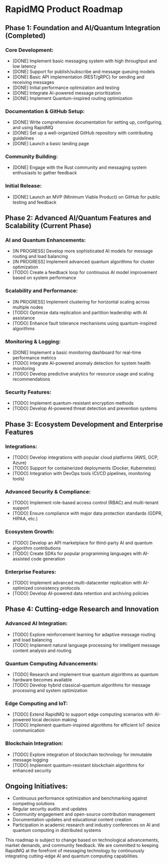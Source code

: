 # RapidMQ Product Roadmap

## Phase 1: Foundation and AI/Quantum Integration (Completed)

### Core Development:
- [DONE] Implement basic messaging system with high throughput and low latency
- [DONE] Support for publish/subscribe and message queuing models
- [DONE] Basic API implementation (REST/gRPC) for sending and receiving messages
- [DONE] Initial performance optimization and testing
- [DONE] Integrate AI-powered message prioritization
- [DONE] Implement Quantum-inspired routing optimization

### Documentation & GitHub Setup:
- [DONE] Write comprehensive documentation for setting up, configuring, and using RapidMQ
- [DONE] Set up a well-organized GitHub repository with contributing guidelines
- [DONE] Launch a basic landing page

### Community Building:
- [DONE] Engage with the Rust community and messaging system enthusiasts to gather feedback

### Initial Release:
- [DONE] Launch an MVP (Minimum Viable Product) on GitHub for public testing and feedback

## Phase 2: Advanced AI/Quantum Features and Scalability (Current Phase)

### AI and Quantum Enhancements:
- [IN PROGRESS] Develop more sophisticated AI models for message routing and load balancing
- [IN PROGRESS] Implement advanced quantum algorithms for cluster optimization
- [TODO] Create a feedback loop for continuous AI model improvement based on system performance

### Scalability and Performance:
- [IN PROGRESS] Implement clustering for horizontal scaling across multiple nodes
- [TODO] Optimize data replication and partition leadership with AI assistance
- [TODO] Enhance fault tolerance mechanisms using quantum-inspired algorithms

### Monitoring & Logging:
- [DONE] Implement a basic monitoring dashboard for real-time performance metrics
- [TODO] Integrate AI-powered anomaly detection for system health monitoring
- [TODO] Develop predictive analytics for resource usage and scaling recommendations

### Security Features:
- [TODO] Implement quantum-resistant encryption methods
- [TODO] Develop AI-powered threat detection and prevention systems

## Phase 3: Ecosystem Development and Enterprise Features

### Integrations:
- [TODO] Develop integrations with popular cloud platforms (AWS, GCP, Azure)
- [TODO] Support for containerized deployments (Docker, Kubernetes)
- [TODO] Integration with DevOps tools (CI/CD pipelines, monitoring tools)

### Advanced Security & Compliance:
- [TODO] Implement role-based access control (RBAC) and multi-tenant support
- [TODO] Ensure compliance with major data protection standards (GDPR, HIPAA, etc.)

### Ecosystem Growth:
- [TODO] Develop an API marketplace for third-party AI and quantum algorithm contributions
- [TODO] Create SDKs for popular programming languages with AI-assisted code generation

### Enterprise Features:
- [TODO] Implement advanced multi-datacenter replication with AI-optimized consistency protocols
- [TODO] Develop AI-powered data retention and archiving policies

## Phase 4: Cutting-edge Research and Innovation

### Advanced AI Integration:
- [TODO] Explore reinforcement learning for adaptive message routing and load balancing
- [TODO] Implement natural language processing for intelligent message content analysis and routing

### Quantum Computing Advancements:
- [TODO] Research and implement true quantum algorithms as quantum hardware becomes available
- [TODO] Develop hybrid classical-quantum algorithms for message processing and system optimization

### Edge Computing and IoT:
- [TODO] Extend RapidMQ to support edge computing scenarios with AI-powered local decision making
- [TODO] Implement quantum-inspired algorithms for efficient IoT device communication

### Blockchain Integration:
- [TODO] Explore integration of blockchain technology for immutable message logging
- [TODO] Implement quantum-resistant blockchain algorithms for enhanced security

## Ongoing Initiatives:

- Continuous performance optimization and benchmarking against competing solutions
- Regular security audits and updates
- Community engagement and open-source contribution management
- Documentation updates and educational content creation
- Participation in academic research and industry conferences on AI and quantum computing in distributed systems

This roadmap is subject to change based on technological advancements, market demands, and community feedback. We are committed to keeping RapidMQ at the forefront of messaging technology by continuously integrating cutting-edge AI and quantum computing capabilities.